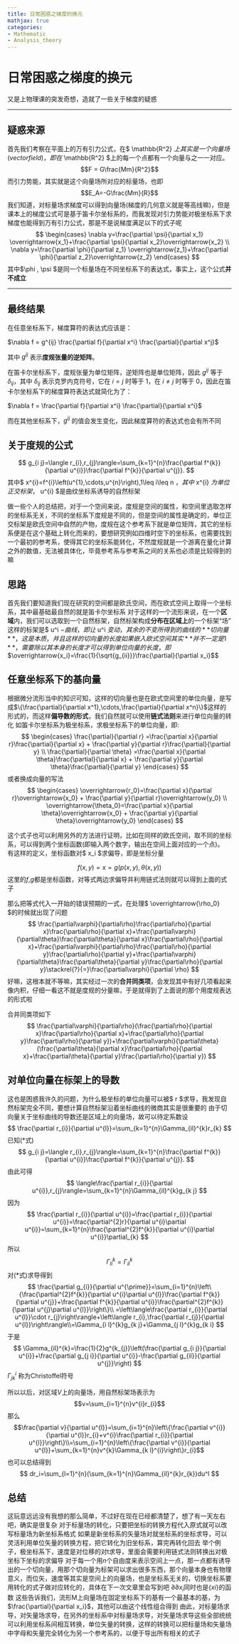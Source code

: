 ```yaml
---
title: 日常困惑之梯度的换元
mathjax: true
categories:
- Mathematic
- Analysis_theory
---
```


# 日常困惑之梯度的换元
又是上物理课的突发奇想，造就了一些关于梯度的疑惑
<!--more-->

---

## 疑惑来源
首先我们考察在平面上的万有引力公式，在$ \mathbb{R^2} $上其实是一个向量场(vector field)，即在$ \mathbb{R^2} $上的每一个点都有一个向量与之一一对应。
$$F = G\frac{Mm}{R^2}$$ 
而引力势能，其实就是这个向量场所对应的标量场，也即
$$E_A=-G\frac{Mm}{R}$$
我们知道，对标量场求梯度可以得到向量场(梯度的几何意义就是等高线嘛)，但是课本上的梯度公式可是基于笛卡尔坐标系的，而我发现对引力势能对极坐标系下求梯度也能得到万有引力公式，那是不是说梯度满足以下的式子呢
$$
\begin{cases}
    \nabla y=\frac{\partial \psi}{\partial x_1} \overrightarrow{x_1}+\frac{\partial \psi}{\partial x_2}\overrightarrow{x_2} \\
    \nabla y=\frac{\partial \phi}{\partial z_1} \overrightarrow{z_1}+\frac{\partial \phi}{\partial z_2}\overrightarrow{z_2}
\end{cases}
$$
其中$\phi $,$ \psi $是同一个标量场在不同坐标系下的表达式，事实上，这个公式**并不成立**

---
## 最终结果


在任意坐标系下，梯度算符的表达式应该是：

$\nabla f = g^{ij} \frac{\partial f}{\partial x^i} \frac{\partial}{\partial x^j}$

其中 $g^{ij}$ 表示**度规张量的逆矩阵**。

在笛卡尔坐标系下，度规张量为单位矩阵，逆矩阵也是单位矩阵，因此 $g^{ij}$ 等于 $\delta_{ij}$，其中 $\delta_{ij}$ 表示克罗内克符号，它在 $i=j$ 时等于 1，在 $i\neq j$ 时等于 0，因此在笛卡尔坐标系下的梯度算符表达式就简化为了：

$\nabla f = \frac{\partial f}{\partial x^i} \frac{\partial}{\partial x^i}$

而在其他坐标系下，$g^{ij}$ 的值会发生变化，因此梯度算符的表达式也会有所不同

## 关于度规的公式
$$
g_{i j}=\langle r_{i},r_{j}\rangle=\sum_{k=1}^{n}\frac{\partial f^{k}}{\partial u^{i}}\frac{\partial f^{k}}{\partial u^{j}}.
$$
其中$ x^{i}=f^{i}\left(u^{1},\cdots,u^{n}\right),1\leq i\leq n $，其中$ x^{i} $为单位正交标架，$ u^{i} $是曲纹坐标系诱导的自然标架

做一些个人的总结把，对于一个空间来说，度规是空间的属性，和空间里选取怎样的坐标系无关，不同的坐标系下度规是不同的，但是空间的属性是确定的，单位正交标架是欧氏空间中自然的产物，度规在这个参考系下就是单位矩阵，其它的坐标系便是在这个基础上转化而来的，要想研究例如四维时空下的坐标系，也需要找到一个最初的参考系，使得其它的坐标系能转化，不然度规就是一个游离在量化计算之外的数值，无法被具体化，毕竟参考系与参考系之间的关系也必须是比较得到的嘛
## 思路
首先我们要知道我们现在研究的空间都是欧氏空间，而在欧式空间上取得一个坐标系，其中最基础最自然的就是笛卡尔坐标系
对于这样的一个流形来说，在一个**区域**内，我们可以选取到一个自然标架，自然标架构成**分布在区域上**的一个标架“场”
这样的标架是$ u^i $-曲线，即让$ u^i $变动，其余的不变所得到的曲线的**切向量**，这是本质，并且这样的切向量的长度如果嵌入欧式空间其实**并不一定是1**，需要除以其本身的长度才可以得到单位向量的长度，即$$\overrightarrow{x_i}=\frac{1}{\sqrt{g_{ii}}}\frac{\partial}{\partial x_i}$$

## 任意坐标系下的基向量

根据微分流形当中的知识可知，这样的切向量也是在欧式空间里的单位向量，是写成$\{\frac{\partial}{\partial x^1},\cdots,\frac{\partial}{\partial x^n}\}$这样的形式的，而这样**偏导数的形式**，我们自然就可以使用**链式法则**来进行单位向量的转化
如笛卡尔坐标系为极坐标系，求极坐标系下的单位向量，即:
$$
 \begin{cases} 
    \frac{\partial}{\partial r} =\frac{\partial x}{\partial r}\frac{\partial}{\partial x} + \frac{\partial y}{\partial r}\frac{\partial}{\partial y} \\
    \frac{\partial}{\partial \theta} =\frac{\partial x}{\partial \theta}\frac{\partial}{\partial x} + \frac{\partial y}{\partial \theta}\frac{\partial}{\partial y} \end{cases} 
$$
或者换成向量的写法
$$
 \begin{cases} 
    \overrightarrow{r_0}=\frac{\partial x}{\partial r}\overrightarrow{x_0} + \frac{\partial y}{\partial r}\overrightarrow{y_0} \\
    \overrightarrow{\theta_0}=\frac{\partial x}{\partial \theta}\overrightarrow{x_0} + \frac{\partial y}{\partial \theta}\overrightarrow{y_0} \end{cases} 
$$

这个式子也可以利用另外的方法进行证明，比如在同样的欧氏空间，取不同的坐标系，可以得到两个坐标函数(即输入两个数字，输出在空间上面对应的一个点)。
有这样的定义，坐标函数对$ x_i $求偏导，即是坐标分量

$$
f(x,y)=x=g(p(x,y),\theta(x,y))
$$
这里的$f$,$g$都是坐标函数，对等式两边求偏导并利用链式法则就可以得到上面的式子

那么把等式代入一开始的错误预期的一式，在处理$ \overrightarrow{\rho_0} $的时候就出现了问题
$$
\frac{\partial\varphi}{\partial\rho}\frac{\partial\rho}{\partial x}\frac{\partial\rho}{\partial x}+\frac{\partial\varphi}{\partial\theta}\frac{\partial\theta}{\partial x}\frac{\partial\rho}{\partial x}+\frac{\partial\varphi}{\partial\rho}\frac{\partial\rho}{\partial y}\frac{\partial\rho}{\partial y}+\frac{\partial\varphi}{\partial\theta}\frac{\partial\theta}{\partial y}\frac{\partial\rho}{\partial y}\stackrel{?}{=}\frac{\partial\varphi}{\partial \rho}
$$
好嘛，这根本就不等嘛，其实经过一次的**合并同类项**，会发现其中有好几项看起来像内积，仔细一看这不就是度规的分量嘛，于是就得到了上面说的那个用度规表达的形式啦

合并同类项如下
$$
\frac{\partial\varphi}{\partial\rho}(\frac{\partial\rho}{\partial x}\frac{\partial\rho}{\partial x}+\frac{\partial\rho}{\partial y}\frac{\partial\rho}{\partial y})+\frac{\partial\varphi}{\partial\theta}(\frac{\partial\theta}{\partial x}\frac{\partial\rho}{\partial x}+\frac{\partial\theta}{\partial y}\frac{\partial\rho}{\partial y})
$$

## 对单位向量在标架上的导数
这也是困惑我许久的问题，为什么极坐标的单位向量可以被$ r $求导，我发现自然标架完全不同，要想计算自然标架沿着坐标曲线的微商其实是很重要的
由于切向量关于坐标曲线的导数还是区域上的向量场，故可以待定系数设
$$
\frac{\partial r_{i}}{\partial u^{l}}=\sum_{k=1}^{n}\Gamma_{il}^{k}r_{k}
$$
已知($*$式)
$$
g_{i j}=\langle r_{i},r_{j}\rangle=\sum_{k=1}^{n}\frac{\partial f^{k}}{\partial u^{i}}\frac{\partial f^{k}}{\partial u^{j}}.
$$
由此可得
$$
\langle\frac{\partial r_{i}}{\partial u^{i}},r_{j}\rangle=\sum_{k=1}^{n}\Gamma_{il}^{k}g_{k j}
$$
因为
$$
\frac{\partial r_{i}}{\partial u^{i}}=\frac{\partial r_{i}}{\partial u^{i}}=\frac{\partial^{2}r}{\partial u^{i}\partial u^{i}}=\sum_{k=1}^{n}\frac{\partial^{2}f^{k}}{\partial u^{i}\partial u^{i}}\partial_{k}
$$
所以
$$
\Gamma_{li}^k=\Gamma_{il}^k
$$
对($*$式)求导得到
$$
\frac{\partial g_{i}}{\partial u^{\prime}}=\sum_{i=1}^{n}\left\{\frac{\partial^{2}f^{k}}{\partial u^{i}\partial u^{l}}\frac{\partial f^{k}}{\partial u^{j}}+\frac{\partial f^{k}}{\partial u^{i}}\frac{\partial^{2}f^{k}}{\partial u^{j}\partial u^{l}}\right\}\\ =\left\langle\frac{\partial r_{i}}{\partial u^{l}}\cdot r_{j}\right\rangle+\left\langle r_{i},\frac{\partial r_{j}}{\partial u^{l}}\right\rangle\\=\Gamma_{i l}^{k}g_{k j}+\Gamma_{j l}^{k}g_{k i}
$$
于是
$$
\Gamma_{il}^{k}=\frac{1}{2}g^{k_{j}}\left(\frac{\partial g_{i j}}{\partial u^{i}}+\frac{\partial g_{j i}}{\partial u^{i}}-\frac{\partial g_{il}}{\partial u^{j}}\right)
$$
$\Gamma^i_{jk}$ 称为Christoffel符号

所以以后，对区域$V$上的向量场，用自然标架场表示为
$$v=\sum_{i=1}^{n}v^{i}r_{i}$$
那么
$$\frac{\partial v}{\partial u^{l}}=\sum_{i=1}^{n}\left\{\frac{\partial v^{i}}{\partial u^{l}}r_{i}+v^{i}\frac{\partial r_{i}}{\partial u^{l}}\right\}\\=\sum_{i=1}^{n}\left\{\frac{\partial v^{i}}{\partial u^{l}}+\sum_{k=1}^{n}v^{k}\Gamma_{k l}^{i}\right\}r_{i}$$
也可以总结得到
$$
dr_i=\sum_{l=1}^{n}(\sum_{k=1}^{n}\Gamma_{il}^{k}r_{k})du^l
$$
## 总结
这玩意远远没有我想的那么简单，不过好在现在已经都清楚了，想了有一天左右吧，确实是很复杂
对于标量场的转化，只要把坐标的转换方程代入原式就可以改写标量场为新坐标系格式
如果是新坐标系的矢量场对就坐标系的坐标求导，可以灵活利用单位矢量的转换方程，把它转化为旧坐标系，算完再转化回去
举个例子，极坐标系下，速度是对位移的对t求导，里面会需要利用链式法则转换出对极坐标下坐标的求偏导
对于每一个用$n$个自由度来表示空间上一点，那一点都有诱导出的一个切向量，用那个切向量为标架可以求出很多东西，那个向量本身也有物理意义，而位矢，速度等其实是空间上的向量场，也是坐标系无关的，切换坐标系要用转化的式子做对应转化的，具体在下一次文章里会写到吧
$\partial\partial x_i$同时也是$\{xi\}$的函数
这些告诉我们，流形M上向量场在固定坐标系下的基有一个最基本的基，为$\frac{\partial}{\partial x_i}$，其他可以由这个线性组合得到
由此，对标量场求导，对矢量场求导，在另外的坐标系中对标量场求导，对矢量场求导这些全部统统可以利用坐标系间相互转换，单位矢量的转换，这样的转换可以把标量场和矢量场中字母和矢量完全转化为另一个参考系的，以便于导出所有相关的式子